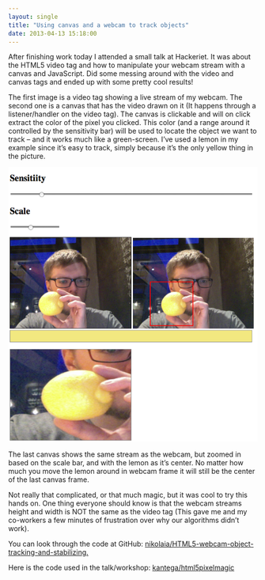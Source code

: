 ```yaml
---
layout: single
title: "Using canvas and a webcam to track objects"
date: 2013-04-13 15:18:00
---
```


After finishing work today I attended a small talk at Hackeriet. It was about the HTML5 video tag and how to manipulate your webcam stream with a canvas and JavaScript. Did some messing around with the video and canvas tags and ended up with some pretty cool results!

The first image is a video tag showing a live stream of my webcam. The second one is a canvas that has the video drawn on it (It happens through a listener/handler on the video tag). The canvas is clickable and will on click extract the color of the pixel you clicked. This color (and a range around it controlled by the sensitivity bar) will be used to locate the object we want to track – and it works much like a green-screen. I’ve used a lemon in my example since it’s easy to track, simply because it’s the only yellow thing in the picture.

![Lemon being tracked by Canvas](/assets/images/html5-canvas-lemon.png)

The last canvas shows the same stream as the webcam, but zoomed in based on the scale bar, and with the lemon as it’s center. No matter how much you move the lemon around in webcam frame it will still be the center of the last canvas frame.

Not really that complicated, or that much magic, but it was cool to try this hands on. One thing everyone should know is that the webcam streams height and width is NOT the same as the video tag (This gave me and my co-workers a few minutes of frustration over why our algorithms didn’t work).

You can look through the code at GitHub: [nikolaia/HTML5-webcam-object-tracking-and-stabilizing.](https://github.com/nikolaia/HTML5-webcam-object-tracking-and-stabilizing.)

Here is the code used in the talk/workshop: [kantega/html5pixelmagic](https://github.com/kantega/html5pixelmagic)
